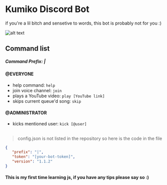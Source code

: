 # Kumiko Discord Bot 

if you're a lil bitch and sensetive to words, this bot is probably not for you :) 

![alt text](https://i.imgur.com/Gpd8H1W.png " ")

## Command list

##### Command Prefix: |

#### @EVERYONE
* help command: `help`
* join voice channel: `join`
* plays a YouTube video: `play [YouTube link]`
* skips current queue'd song: `skip`

#### @ADMINISTRATOR
* kicks mentioned user: `kick [@user]`
## 

> config.json is not listed in the repository so here is the code in the file

 ```json
 {
    "prefix": "|",
    "token": "[your-bot-token]",
    "version": "1.1.2"
}
```

#### This is my first time learning js, if you have any tips please say so :)